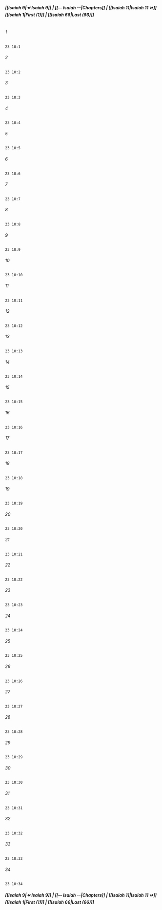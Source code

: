 
##### **[[Isaiah 9|⏪ Isaiah 9]] | [[-- Isaiah --|Chapters]] | [[Isaiah 11|Isaiah 11 ⏩]]**<br>**[[Isaiah 1|First (1)]] | [[Isaiah 66|Last (66)]]**<br><br>

###### 1
``` verse
23 10:1
```
###### 2
``` verse
23 10:2
```
###### 3
``` verse
23 10:3
```
###### 4
``` verse
23 10:4
```
###### 5
``` verse
23 10:5
```
###### 6
``` verse
23 10:6
```
###### 7
``` verse
23 10:7
```
###### 8
``` verse
23 10:8
```
###### 9
``` verse
23 10:9
```
###### 10
``` verse
23 10:10
```
###### 11
``` verse
23 10:11
```
###### 12
``` verse
23 10:12
```
###### 13
``` verse
23 10:13
```
###### 14
``` verse
23 10:14
```
###### 15
``` verse
23 10:15
```
###### 16
``` verse
23 10:16
```
###### 17
``` verse
23 10:17
```
###### 18
``` verse
23 10:18
```
###### 19
``` verse
23 10:19
```
###### 20
``` verse
23 10:20
```
###### 21
``` verse
23 10:21
```
###### 22
``` verse
23 10:22
```
###### 23
``` verse
23 10:23
```
###### 24
``` verse
23 10:24
```
###### 25
``` verse
23 10:25
```
###### 26
``` verse
23 10:26
```
###### 27
``` verse
23 10:27
```
###### 28
``` verse
23 10:28
```
###### 29
``` verse
23 10:29
```
###### 30
``` verse
23 10:30
```
###### 31
``` verse
23 10:31
```
###### 32
``` verse
23 10:32
```
###### 33
``` verse
23 10:33
```
###### 34
``` verse
23 10:34
```

##### **[[Isaiah 9|⏪ Isaiah 9]] | [[-- Isaiah --|Chapters]] | [[Isaiah 11|Isaiah 11 ⏩]]**<br>**[[Isaiah 1|First (1)]] | [[Isaiah 66|Last (66)]]**
